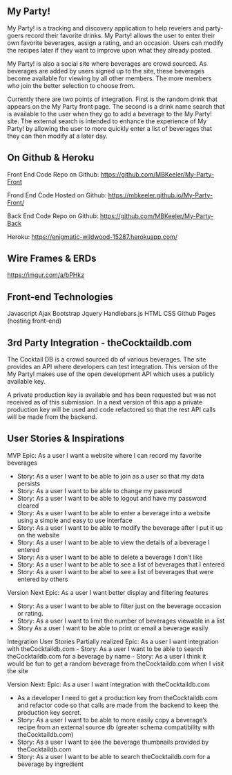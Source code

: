 ## My Party!
  My Party! is a tracking and discovery application to help revelers and
  party-goers record their favorite drinks.  My Party! allows the user to enter
  their own favorite beverages, assign a rating, and an occasion.  Users can
  modify the recipes later if they want to improve upon what they already posted.

  My Party! is also a social site where beverages are crowd sourced.  As
  beverages are added by users signed up to the site, these beverages become
  available for viewing by all other members. The more members who join the
  better selection to choose from.  

  Currently there are two points of integration.  First is the random drink that
  appears on the My Party front page.  The second is a drink name search that is
  available to the user when they go to add a beverage to the My Party! site.
  The external search is intended to enhance the experience of My Party! by
  allowing the user to more quickly enter a list of beverages that they can then
  modify at a later day.

## On Github & Heroku
Front End Code Repo on Github:
  https://github.com/MBKeeler/My-Party-Front

Frond End Code Hosted on Github:
  https://mbkeeler.github.io/My-Party-Front/

Back End Code Repo on Github:
  https://github.com/MBKeeler/My-Party-Back

Heroku:
  https://enigmatic-wildwood-15287.herokuapp.com/

## Wire Frames & ERDs
  https://imgur.com/a/bPHkz

## Front-end Technologies
Javascript
Ajax
Bootstrap
Jquery
Handlebars.js
HTML
CSS
Github Pages (hosting front-end)

## 3rd Party Integration - theCocktaildb.com

  The Cocktail DB is a crowd sourced db of various beverages.  The site provides
  an API where developers can test integration.  This version of the My Party!
  makes use of the open development API which uses a publicly available key.

  A private production key is available and has been requested but was not
  received as of this submission.  In a next version of this app a private
  production key will be used and code refactored so that the rest API calls
  will be made from the backend.   

## User Stories & Inspirations

MVP
Epic: As a user I want a website where I can record my favorite beverages
  - Story: As a user I want to be able to join as a user so that my data
  persists
  - Story: As a user I want to be able to change my password
  - Story: As a user I want to be able to logout and have my password cleared
  - Story: As a user I want to be able to enter a beverage into a website using
  a simple and easy to use interface
  - Story: As a user I want to be able to modify the beverage after I put it up on
  the website
  - Story: As a user I want to be able to view the details of a beverage I
  entered
  - Story: As a user I want to be able to delete a beverage I don’t like
  - Story: As a user I want to be able to see a list of beverages that I entered
  - Story: As a user I want to be abel to see a list of beverages that were
  entered by others

Version Next
Epic: As a user I want better display and filtering features
 - Story: As a user I want to be able to filter just on the beverage occasion or
  rating.
 - Story: As a user I want to limit the number of  beverages viewable in a list
 - Story As a user I want to be able to print or email a beverage easily

Integration User Stories
  Partially realized
  Epic: As a user I want integration with theCocktaildb.com
    - Story: As a user I want to be able to search theCocktaildb.com for a
      beverage by name
    - Story: As a user I think it would be fun to get a random beverage from
      theCocktaildb.com when I visit the site

  Version Next:
  Epic: As a user I want integration with theCocktaildb.com
   - As a developer I need to get a production key from theCocktaildb.com and
   refactor code so that calls are made from the backend to keep the production
   key secret.
   - Story: As a user I want to be able to more easily copy a beverage’s recipe
      from an external source db (greater schema compatibility with
      theCocktaildb.com)
   - Story: As a user I want to see the beverage thumbnails provided by
      theCocktaildb.com
   - Story: As a user I want to be able to search theCocktaildb.com for a
      beverage by ingredient
